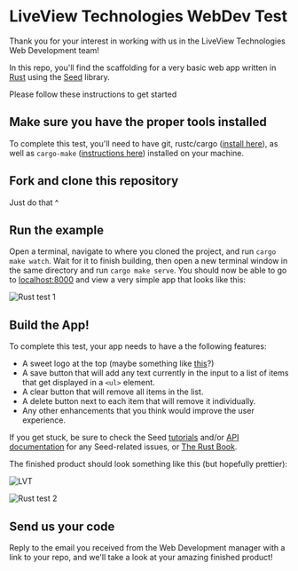 # LiveView Technologies WebDev Test
Thank you for your interest in working with us in the LiveView Technologies Web Development team!

In this repo, you'll find the scaffolding for a very basic web app written in [Rust](https://www.rust-lang.org/) using the [Seed](https://seed-rs.org/) library.

Please follow these instructions to get started

## Make sure you have the proper tools installed
To complete this test, you'll need to have git, rustc/cargo ([install here](https://rustup.rs/)), as well as `cargo-make` ([instructions here](https://github.com/sagiegurari/cargo-make)) installed on your machine. 

## Fork and clone this repository
Just do that ^

## Run the example
Open a terminal, navigate to where you cloned the project, and run `cargo make watch`. Wait for it to finish building, then open a new terminal window in the same directory and run `cargo make serve`. You should now be able to go to [localhost:8000](http://localhost:8000) and view a very simple app that looks like this:

![Rust test 1](https://lvt-dev.s3-us-west-2.amazonaws.com/rust-test/rust-test-1.gif)

## Build the App!
To complete this test, your app needs to have a the following features:
* A sweet logo at the top (maybe something like [this](https://cameras.liveviewtech.com/img/LVLogo_small.png)?)
* A save button that will add any text currently in the input to a list of items that get displayed in a `<ul>` element.
* A clear button that will remove all items in the list.
* A delete button next to each item that will remove it individually.
* Any other enhancements that you think would improve the user experience.

If you get stuck, be sure to check the Seed [tutorials](https://seed-rs.org/) and/or [API documentation](https://docs.rs/seed/0.7.0/seed/) for any Seed-related issues, or [The Rust Book](https://doc.rust-lang.org/book/).

The finished product should look something like this (but hopefully prettier):

![LVT](https://cameras.liveviewtech.com/img/LVLogo_small.png)

![Rust test 2](https://lvt-dev.s3-us-west-2.amazonaws.com/rust-test/rust-test-2.gif)

## Send us your code
Reply to the email you received from the Web Development manager with a link to your repo, and we'll take a look at your amazing finished product!
